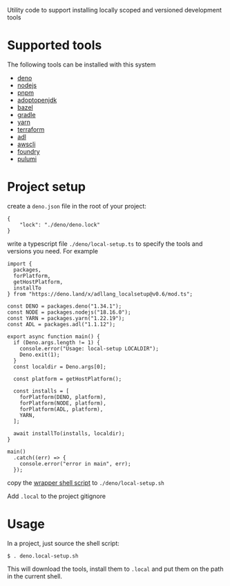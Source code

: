 Utility code to support installing locally scoped and versioned development tools

# Supported tools

The following tools can be installed with this system

* [deno](https://deno.land/)
* [nodejs](https://nodejs.org/)
* [pnpm](https://pnpm.io/)
* [adoptopenjdk](https://adoptium.net/en-GB/)
* [bazel](https://bazel.build/)
* [gradle](https://gradle.org/)
* [yarn](https://github.com/yarnpkg/yarn/releases)
* [terraform](https://www.terraform.io/)
* [adl](https://github.com/adl-lang/adl)
* [awscli](https://aws.amazon.com/cli/)
* [foundry](https://github.com/foundry-rs/foundry)
* [pulumi](https://www.pulumi.com/)


# Project setup

create a `deno.json` file in the root of your project:

```
{
    "lock": "./deno/deno.lock"
}
```

write a typescript file `./deno/local-setup.ts` to specify the tools and versions you need. For
example

```
import {
  packages,
  forPlatform,
  getHostPlatform,
  installTo
} from "https://deno.land/x/adllang_localsetup@v0.6/mod.ts";

const DENO = packages.deno("1.34.1");
const NODE = packages.nodejs("18.16.0");
const YARN = packages.yarn("1.22.19");
const ADL = packages.adl("1.1.12");

export async function main() {
  if (Deno.args.length != 1) {
    console.error("Usage: local-setup LOCALDIR");
    Deno.exit(1);
  }
  const localdir = Deno.args[0];

  const platform = getHostPlatform();

  const installs = [
    forPlatform(DENO, platform),
    forPlatform(NODE, platform),
    forPlatform(ADL, platform),
    YARN,
  ];

  await installTo(installs, localdir);
}

main()
  .catch((err) => {
    console.error("error in main", err);
  });
```

copy the [wrapper shell script](example/local-setup.sh) to `./deno/local-setup.sh` 

Add `.local` to the project gitignore

# Usage

In a project, just source the shell script:

```
$ . deno.local-setup.sh
```

This will download the tools, install them to `.local` and put them on
the path in the current shell.

